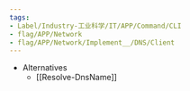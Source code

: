 ```yaml
---
tags:
- Label/Industry-工业科学/IT/APP/Command/CLI
- flag/APP/Network
- flag/APP/Network/Implement__/DNS/Client
---
```


- Alternatives
    - [[Resolve-DnsName]]
